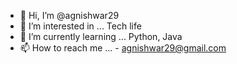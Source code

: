 - 👋 Hi, I’m @agnishwar29
- 👀 I’m interested in ... Tech life
- 🌱 I’m currently learning ... Python, Java
- 📫 How to reach me ... - agnishwar29@gmail.com

<!---
agnishwar29/agnishwar29 is a ✨ special ✨ repository because its `README.md` (this file) appears on your GitHub profile.
You can click the Preview link to take a look at your changes.
--->
